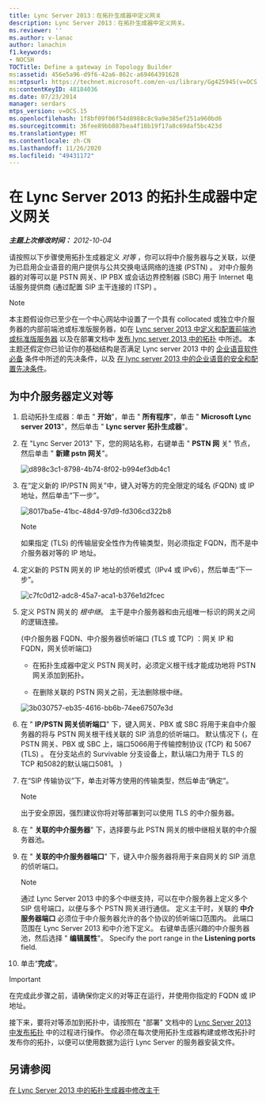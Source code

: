 ```yaml
---
title: Lync Server 2013：在拓扑生成器中定义网关
description: Lync Server 2013：在拓扑生成器中定义网关。
ms.reviewer: ''
ms.author: v-lanac
author: lanachin
f1.keywords:
- NOCSH
TOCTitle: Define a gateway in Topology Builder
ms:assetid: 456e5a96-d9f6-42a6-862c-a69464391628
ms:mtpsurl: https://technet.microsoft.com/en-us/library/Gg425945(v=OCS.15)
ms:contentKeyID: 48184036
ms.date: 07/23/2014
manager: serdars
mtps_version: v=OCS.15
ms.openlocfilehash: 1f8bf09f06f54d8988c8c9a9e385ef251a960bd6
ms.sourcegitcommit: 36fee89bb887bea4f18b19f17a8c69daf5bc423d
ms.translationtype: MT
ms.contentlocale: zh-CN
ms.lasthandoff: 11/26/2020
ms.locfileid: "49431172"
---
```

# <a name="define-a-gateway-in-topology-builder-in-lync-server-2013"></a>在 Lync Server 2013 的拓扑生成器中定义网关

<div data-xmlns="http://www.w3.org/1999/xhtml">

<div class="topic" data-xmlns="http://www.w3.org/1999/xhtml" data-msxsl="urn:schemas-microsoft-com:xslt" data-cs="https://msdn.microsoft.com/">

<div data-asp="https://msdn2.microsoft.com/asp">



</div>

<div id="mainSection">

<div id="mainBody">

<span> </span>

_**主题上次修改时间：** 2012-10-04_

请按照以下步骤使用拓扑生成器定义 *对等* ，你可以将中介服务器与之关联，以便为已启用企业语音的用户提供与公共交换电话网络的连接 (PSTN) 。 对中介服务器的对等可以是 PSTN 网关、IP PBX 或会话边界控制器 (SBC) 用于 Internet 电话服务提供商 (通过配置 SIP 主干连接的 ITSP) 。

<div>


> [!NOTE]  
> 本主题假设你已至少在一个中心网站中设置了一个具有 collocated 或独立中介服务器的内部前端池或标准版服务器，如在 <A href="lync-server-2013-define-and-configure-a-front-end-pool-or-standard-edition-server.md">Lync server 2013 中定义和配置前端池或标准版服务器</A> 以及在部署文档中 <A href="lync-server-2013-publish-the-topology.md">发布 lync server 2013 中的拓扑</A> 中所述。 本主题还假定你已验证你的基础结构是否满足 Lync server 2013 中的 <A href="lync-server-2013-software-prerequisites-for-enterprise-voice.md">企业语音软件必备</A> 条件中所述的先决条件，以及 <A href="lync-server-2013-security-and-configuration-prerequisites-for-enterprise-voice.md">在 lync server 2013 中的企业语音的安全和配置先决条件</A>。



</div>

<div>

## <a name="to-define-a-peer-for-the-mediation-server"></a>为中介服务器定义对等

1.  启动拓扑生成器：单击 " **开始**"，单击 " **所有程序**"，单击 " **Microsoft Lync server 2013**"，然后单击 " **Lync server 拓扑生成器**"。

2.  在 "Lync Server 2013" 下，您的网站名称，右键单击 " **PSTN 网** 关" 节点，然后单击 " **新建 pstn 网关**"。
    
    ![d898c3c1-8798-4b74-8f02-b994ef3db4c1](images/Gg425945.d898c3c1-8798-4b74-8f02-b994ef3db4c1(OCS.15).png "d898c3c1-8798-4b74-8f02-b994ef3db4c1")

3.  在“定义新的 IP/PSTN 网关”中，键入对等方的完全限定的域名 (FQDN) 或 IP 地址，然后单击“下一步”。
    
    ![8017ba5e-41bc-48d4-97d9-fd306cd322b8](images/Gg425945.8017ba5e-41bc-48d4-97d9-fd306cd322b8(OCS.15).png "8017ba5e-41bc-48d4-97d9-fd306cd322b8")
    
    <div>
    

    > [!NOTE]  
    > 如果指定 (TLS) 的传输层安全性作为传输类型，则必须指定 FQDN，而不是中介服务器对等的 IP 地址。

    
    </div>

4.  定义新的 PSTN 网关的 IP 地址的侦听模式（IPv4 或 IPv6），然后单击“下一步”。
    
    ![c7fc0d12-adc8-45a7-aca1-b376e1d2fcec](images/Gg425945.c7fc0d12-adc8-45a7-aca1-b376e1d2fcec(OCS.15).png "c7fc0d12-adc8-45a7-aca1-b376e1d2fcec")

5.  定义 PSTN 网关的 *根中继*。 主干是中介服务器和由元组唯一标识的网关之间的逻辑连接。
    
    {中介服务器 FQDN、中介服务器侦听端口 (TLS 或 TCP) ：网关 IP 和 FQDN，网关侦听端口}
    
      - 在拓扑生成器中定义 PSTN 网关时，必须定义根干线才能成功地将 PSTN 网关添加到拓扑。
    
      - 在删除关联的 PSTN 网关之前，无法删除根中继。
    
    ![3b030757-eb35-4616-bb6b-74ee67507e3d](images/Gg425945.3b030757-eb35-4616-bb6b-74ee67507e3d(OCS.15).png "3b030757-eb35-4616-bb6b-74ee67507e3d")

6.  在 " **IP/PSTN 网关侦听端口**" 下，键入网关、PBX 或 SBC 将用于来自中介服务器的将与 PSTN 网关根干线关联的 SIP 消息的侦听端口。 默认情况下 (，在 PSTN 网关、PBX 或 SBC 上，端口5066用于传输控制协议 (TCP) 和 5067 (TLS) 。 在分支站点的 Survivable 分支设备上，默认端口为用于 TLS 的 TCP 和5082的默认端口5081。 ) 

7.  在“SIP 传输协议”下，单击对等方使用的传输类型，然后单击“确定”。
    
    <div>
    

    > [!NOTE]  
    > 出于安全原因，强烈建议你将对等部署到可以使用 TLS 的中介服务器。

    
    </div>

8.  在 " **关联的中介服务器**" 下，选择要与此 PSTN 网关的根中继相关联的中介服务器池。

9.  在 " **关联的中介服务器端口**" 下，键入中介服务器将用于来自网关的 SIP 消息的侦听端口。
    
    <div>
    

    > [!NOTE]  
    > 通过 Lync Server 2013 中的多个中继支持，可以在中介服务器上定义多个 SIP 信号端口，以便与多个 PSTN 网关进行通信。 定义主干时，关联的 <STRONG>中介服务器端口</STRONG> 必须位于中介服务器允许的各个协议的侦听端口范围内。 此端口范围在 Lync Server 2013 和中介池下定义。 右键单击感兴趣的中介服务器池，然后选择 " <STRONG>编辑属性</STRONG>"。 Specify the port range in the <STRONG>Listening ports</STRONG> field.

    
    </div>

10. 单击“**完成**”。

<div>


> [!IMPORTANT]  
> 在完成此步骤之前，请确保你定义的对等正在运行，并使用你指定的 FQDN 或 IP 地址。



</div>

接下来，要将对等添加到拓扑中，请按照在 "部署" 文档中的 [Lync Server 2013 中发布拓扑](lync-server-2013-publish-the-topology.md) 中的过程进行操作。 你必须在每次使用拓扑生成器构建或修改拓扑时发布你的拓扑，以便可以使用数据为运行 Lync Server 的服务器安装文件。

</div>

<div>

## <a name="see-also"></a>另请参阅


[在 Lync Server 2013 中的拓扑生成器中修改主干](lync-server-2013-modify-a-trunk-in-topology-builder.md)  
  

</div>

</div>

<span> </span>

</div>

</div>

</div>

